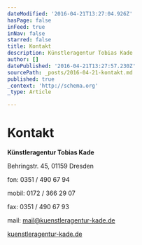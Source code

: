 ```yaml
---
dateModified: '2016-04-21T13:27:04.926Z'
hasPage: false
inFeed: true
inNav: false
starred: false
title: Kontakt
description: Künstleragentur Tobias Kade
author: []
datePublished: '2016-04-21T13:27:57.230Z'
sourcePath: _posts/2016-04-21-kontakt.md
published: true
_context: 'http://schema.org'
_type: Article

---
```

# Kontakt

**Künstleragentur Tobias Kade**

Behringstr. 45, 01159 Dresden

fon: 0351 / 490 67 94

mobil: 0172 / 366 29 07

fax: 0351 / 490 67 93

mail: mail@kuenstleragentur-kade.de

[kuenstleragentur-kade.de][0]

[0]: http://kuenstleragentur-kade.de/georg-streuber/